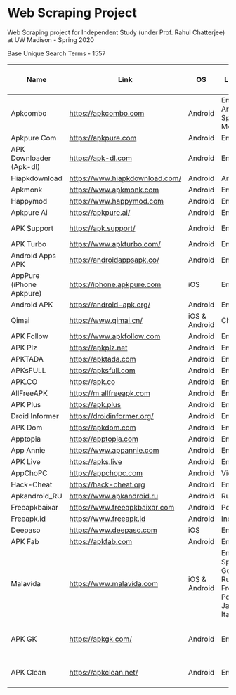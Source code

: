 # Web Scraping Project

Web Scraping project for Independent Study (under Prof. Rahul Chatterjee) at UW Madison - Spring 2020

Base Unique Search Terms - 1557

| Name          | Link | OS  | Language |Number of Queries  | Issue Faced |Completed|Number of Apps Retreived|
| --------------| ---- | --- | ---------|-----------------------|-------------|---------|------------------------|
|Apkcombo| https://apkcombo.com|Android|English, Arabic, Spanish & More||Blocking due to cloudflare|No|0
Apkpure Com|https://apkpure.com|Android|English|1557||Yes|~55000|
APK Downloader (Apk-dl)|https://apk-dl.com|Android|English||||
Hiapkdownload|https://www.hiapkdownload.com/|Android|Arabic||||
Apkmonk|https://www.apkmonk.com|Android|English||||
Happymod|https://www.happymod.com|Android|English||||
Apkpure Ai|https://apkpure.ai/|Android|English||||
APK Support|https://apk.support/|Android|English| Approx 2500 || Yes | 127616|
APK Turbo|https://www.apkturbo.com/|Android|English||||
Android Apps APK|https://androidappsapk.co/|Android|English||||
AppPure (iPhone Apkpure)|https://iphone.apkpure.com|iOS|English||||
Android APK|https://android-apk.org/|Android|English||||
Qimai|https://www.qimai.cn/|iOS & Android|Chinese||||
APK Follow|https://www.apkfollow.com|Android|English||||
APK Plz|https://apkplz.net|Android|English||||
APKTADA|https://apktada.com|Android|English||||
APKsFULL|https://apksfull.com|Android|English||||
APK.CO|https://apk.co|Android|English||||
AllFreeAPK|https://m.allfreeapk.com|Android|English||||
APK Plus|https://apk.plus|Android|English|||
Droid Informer|https://droidinformer.org/|Android|English||||
APK Dom|https://apkdom.com|Android|English||||
Apptopia|https://apptopia.com|Android|English||||
App Annie|https://www.appannie.com|Android|English||||
APK Live|https://apks.live|Android|English||||
AppChoPC|https://appchopc.com|Android|Vietnamese||||
Hack-Cheat|https://hack-cheat.org|Android|English||||
Apkandroid_RU|https://www.apkandroid.ru|Android|Russian||||
Freeapkbaixar|https://www.freeapkbaixar.com|Android|Portuguese|||||
Freeapk.id|https://www.freeapk.id|Android|Indonesian||||
Deepaso|https://www.deepaso.com|iOS|English||||
APK Fab|https://apkfab.com|Android|English||||
Malavida|https://www.malavida.com|iOS & Android|English, Spanish, German, Russian, French, Portuguese, Japanese & Italian||||
APK GK|https://apkgk.com/|Android|English|1557|1. No related search term| Yes|67518|
APK Clean|https://apkclean.net/|Android|English|0|1. No website search|No|0|

   

